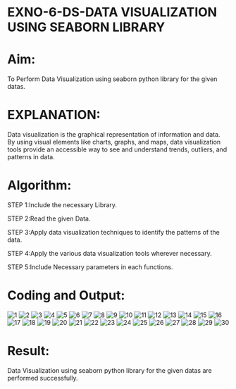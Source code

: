 # EXNO-6-DS-DATA VISUALIZATION USING SEABORN LIBRARY

# Aim:
  To Perform Data Visualization using seaborn python library for the given datas.

# EXPLANATION:
Data visualization is the graphical representation of information and data. By using visual elements like charts, graphs, and maps, data visualization tools provide an accessible way to see and understand trends, outliers, and patterns in data.

# Algorithm:
STEP 1:Include the necessary Library.

STEP 2:Read the given Data.

STEP 3:Apply data visualization techniques to identify the patterns of the data.

STEP 4:Apply the various data visualization tools wherever necessary.

STEP 5:Include Necessary parameters in each functions.

# Coding and Output:
 ![1](https://github.com/user-attachments/assets/3ad1d9b1-3660-4982-b934-d74558114c69)
 ![2](https://github.com/user-attachments/assets/9d2397e9-dba0-4c0a-b237-181f3b3cb9de)
 ![3](https://github.com/user-attachments/assets/184dc61d-3d25-4716-b6ea-4f86f5ab5272)
 ![4](https://github.com/user-attachments/assets/9e607225-c77e-4d5e-86a3-7657bcc3149c)
 ![5](https://github.com/user-attachments/assets/07280fbf-5b9b-4ec1-8287-2906cff7d95d)
 ![6](https://github.com/user-attachments/assets/83929157-487d-426d-a473-5229e130da82)
 ![7](https://github.com/user-attachments/assets/62dd6521-4246-47a3-9737-4ea73522e67d)
 ![8](https://github.com/user-attachments/assets/cb077c4e-8cd8-45af-8486-76bacc136715)
 ![9](https://github.com/user-attachments/assets/8f421f30-e63d-4145-b730-df5e7acbed65)
 ![10](https://github.com/user-attachments/assets/4bd2bbef-d378-45ec-8b33-b2f3d6c3db81)
 ![11](https://github.com/user-attachments/assets/6f479546-addc-47da-830d-216c20e0bfbb)
 ![12](https://github.com/user-attachments/assets/b2eaee48-fbb6-4937-a24a-8b10bf7011b8)
 ![13](https://github.com/user-attachments/assets/8d175ddd-e1d5-4702-b163-4fd5bdaa8cd3)
 ![14](https://github.com/user-attachments/assets/7cf733b7-6307-4808-9501-4d45678fcd97)
 ![15](https://github.com/user-attachments/assets/20ed3c51-8ab3-4e36-8871-a65aa5794c89)
 ![16](https://github.com/user-attachments/assets/a7e5c4a1-346d-4799-ab6f-783f27112281)
 ![17](https://github.com/user-attachments/assets/4f095734-ba14-48fc-a4c5-de5aeff9b605)
 ![18](https://github.com/user-attachments/assets/381ce60e-1c52-4bf2-8793-1ba341bdc7bd)
 ![19](https://github.com/user-attachments/assets/faf1bcde-163a-4dfd-a303-d6a73a5a6508)
 ![20](https://github.com/user-attachments/assets/0f72fb48-cb27-444d-ac14-1a76901f58f8)
 ![21](https://github.com/user-attachments/assets/4f5edf00-af91-4e79-aa49-e1efb0dd2b3c)
 ![22](https://github.com/user-attachments/assets/bad08f2f-d33a-46e1-b6f5-63838a2e8285)
 ![23](https://github.com/user-attachments/assets/447cdddf-afbe-4510-baf4-2198b9f11047)
 ![24](https://github.com/user-attachments/assets/15d7000f-bd68-458b-bb31-e9c1ed906958)
 ![25](https://github.com/user-attachments/assets/6e67412b-2e5d-45e7-ae08-51a2f8ee7a86)
 ![26](https://github.com/user-attachments/assets/9ba5f42d-6f7b-4224-8aeb-d0ae6128952e)
 ![27](https://github.com/user-attachments/assets/a926565f-01bb-4a13-87db-ee17b7f3225b)
 ![28](https://github.com/user-attachments/assets/dc603cbc-6155-44cc-8045-f39cf46f01cd)
 ![29](https://github.com/user-attachments/assets/9ce04e58-ec23-4b7d-87db-74e14d5fd8ec)
 ![30](https://github.com/user-attachments/assets/f3fcee7a-36b6-4349-8698-9d71801f4634)



# Result:
Data Visualization using seaborn python library for the given datas are performed successfully.
 
